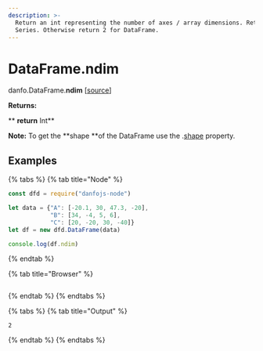```yaml
---
description: >-
  Return an int representing the number of axes / array dimensions. Returns 1 if
  Series. Otherwise return 2 for DataFrame.
---
```


# DataFrame.ndim

danfo.DataFrame.**ndim** \[[source](https://github.com/opensource9ja/danfojs/blob/eb5919d2cac34271fc3b725fa24aa3ad4eacde37/danfojs/src/core/generic.js#L290)]

**Returns:**

**       **return** Int**

**Note:** To get the **shape **of the DataFrame use the .[shape](dataframe.shape.md) property.

## **Examples**

{% tabs %}
{% tab title="Node" %}
```javascript
const dfd = require("danfojs-node")

let data = {"A": [-20.1, 30, 47.3, -20],
            "B": [34, -4, 5, 6], 
            "C": [20, -20, 30, -40]}
let df = new dfd.DataFrame(data)

console.log(df.ndim)

```
{% endtab %}

{% tab title="Browser" %}
```
```
{% endtab %}
{% endtabs %}

{% tabs %}
{% tab title="Output" %}
```
2
```
{% endtab %}
{% endtabs %}

